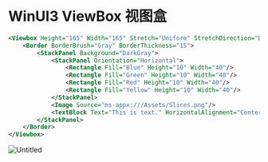 # WinUI3 ViewBox 视图盒

```xml
<Viewbox Height="165" Width="165" Stretch="Uniform" StretchDirection="DownOnly">
    <Border BorderBrush="Gray" BorderThickness="15">
        <StackPanel Background="DarkGray">
            <StackPanel Orientation="Horizontal">
                <Rectangle Fill="Blue" Height="10" Width="40"/>
                <Rectangle Fill="Green" Height="10" Width="40"/>
                <Rectangle Fill="Red" Height="10" Width="40"/>
                <Rectangle Fill="Yellow" Height="10" Width="40"/>
            </StackPanel>
            <Image Source="ms-appx:///Assets/Slices.png"/>
            <TextBlock Text="This is text." HorizontalAlignment="Center"/>
        </StackPanel>
    </Border>
</Viewbox>
```

![Untitled](WinUI3%20ViewBox%20%E8%A7%86%E5%9B%BE%E7%9B%92%2069c4dfb9eaae4aa4a3513d8a0c124561/Untitled.png)
